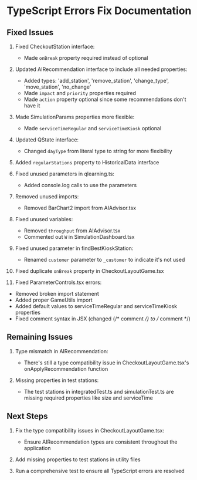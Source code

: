 # TypeScript Errors Fix Documentation

## Fixed Issues

1. Fixed CheckoutStation interface:
   - Made `onBreak` property required instead of optional

2. Updated AIRecommendation interface to include all needed properties:
   - Added types: 'add_station', 'remove_station', 'change_type', 'move_station', 'no_change'
   - Made `impact` and `priority` properties required
   - Made `action` property optional since some recommendations don't have it

3. Made SimulationParams properties more flexible:
   - Made `serviceTimeRegular` and `serviceTimeKiosk` optional

4. Updated QState interface:
   - Changed `dayType` from literal type to string for more flexibility

5. Added `regularStations` property to HistoricalData interface

6. Fixed unused parameters in qlearning.ts:
   - Added console.log calls to use the parameters

7. Removed unused imports:
   - Removed BarChart2 import from AIAdvisor.tsx

8. Fixed unused variables:
   - Removed `throughput` from AIAdvisor.tsx
   - Commented out `W` in SimulationDashboard.tsx

9. Fixed unused parameter in findBestKioskStation:
   - Renamed `customer` parameter to `_customer` to indicate it's not used

10. Fixed duplicate `onBreak` property in CheckoutLayoutGame.tsx

11. Fixed ParameterControls.tsx errors:
   - Removed broken import statement
   - Added proper GameUtils import
   - Added default values to serviceTimeRegular and serviceTimeKiosk properties
   - Fixed comment syntax in JSX (changed {/* comment */} to /* comment */)

## Remaining Issues

1. Type mismatch in AIRecommendation:
   - There's still a type compatibility issue in CheckoutLayoutGame.tsx's onApplyRecommendation function
   
2. Missing properties in test stations:
   - The test stations in integratedTest.ts and simulationTest.ts are missing required properties like size and serviceTime

## Next Steps

1. Fix the type compatibility issues in CheckoutLayoutGame.tsx:
   - Ensure AIRecommendation types are consistent throughout the application
   
2. Add missing properties to test stations in utility files

3. Run a comprehensive test to ensure all TypeScript errors are resolved
